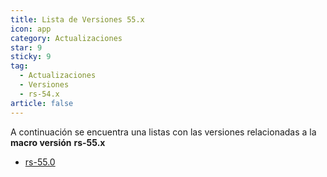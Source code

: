 ```yaml
---
title: Lista de Versiones 55.x
icon: app
category: Actualizaciones
star: 9
sticky: 9
tag:
  - Actualizaciones
  - Versiones
  - rs-54.x
article: false
---
```


A continuación se encuentra una listas con las versiones relacionadas a la **macro versión** **rs-55.x**

- [rs-55.0](rs-55.0.md)
